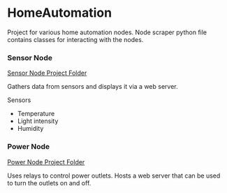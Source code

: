 # HomeAutomation 

Project for various home automation nodes.
Node scraper python file contains classes for interacting with the nodes.

### Sensor Node
[Sensor Node Project Folder](SensorNode)

Gathers data from sensors and displays it via a web server.

Sensors
* Temperature 
* Light intensity
* Humidity

### Power Node
[Power Node Project Folder](PowerNode)

Uses relays to control power outlets. Hosts a web server that can be used to turn the outlets on and off.

